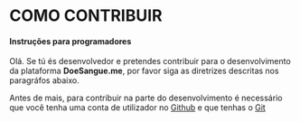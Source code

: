 # COMO CONTRIBUIR

#### Instruções para programadores

Olá. Se tú és desenvolvedor e pretendes contribuir para o desenvolvimento da plataforma <b>DoeSangue.me</b>, por favor siga as diretrizes descritas nos paragráfos abaixo.

Antes de mais, para contribuir na parte do desenvolvimento é necessário que você tenha uma conta de utilizador no <a href="htpp://github.com">Github</a> e que tenhas o <a href="htpp://git-scm.com">Git</a>